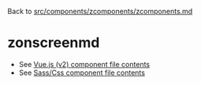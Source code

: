 Back to [src/components/zcomponents/zcomponents.md](../zcomponents.md)

# zonscreenmd

 - See [Vue.js (v2) component file contents](./zonscreenmd.vue)
 - See [Sass/Css component file contents](./zonscreenmd.scss)
